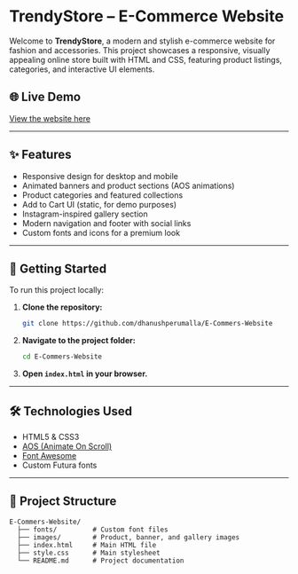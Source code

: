# TrendyStore – E-Commerce Website

Welcome to **TrendyStore**, a modern and stylish e-commerce website for fashion and accessories. This project showcases a responsive, visually appealing online store built with HTML and CSS, featuring product listings, categories, and interactive UI elements.

## 🌐 Live Demo

[View the website here](https://dhanushperumalla.github.io/E-Commers-Website/)

---

## ✨ Features

- Responsive design for desktop and mobile
- Animated banners and product sections (AOS animations)
- Product categories and featured collections
- Add to Cart UI (static, for demo purposes)
- Instagram-inspired gallery section
- Modern navigation and footer with social links
- Custom fonts and icons for a premium look

---

## 🚀 Getting Started

To run this project locally:

1. **Clone the repository:**
   ```bash
   git clone https://github.com/dhanushperumalla/E-Commers-Website
   ```
2. **Navigate to the project folder:**
   ```bash
   cd E-Commers-Website
   ```
3. **Open `index.html` in your browser.**


---

## 🛠️ Technologies Used

- HTML5 & CSS3
- [AOS (Animate On Scroll)](https://michalsnik.github.io/aos/)
- [Font Awesome](https://fontawesome.com/)
- Custom Futura fonts

---

## 📁 Project Structure

```
E-Commers-Website/
  ├── fonts/         # Custom font files
  ├── images/        # Product, banner, and gallery images
  ├── index.html     # Main HTML file
  ├── style.css      # Main stylesheet
  └── README.md      # Project documentation
```